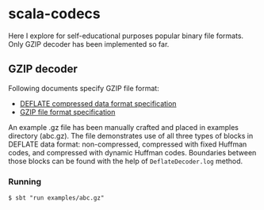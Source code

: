 # scala-codecs

Here I explore for self-educational purposes popular binary file formats. Only GZIP decoder has been implemented so far.

## GZIP decoder

Following documents specify GZIP file format:

* [DEFLATE compressed data format specification](https://www.ietf.org/rfc/rfc1951.txt)
* [GZIP file format specification](https://www.ietf.org/rfc/rfc1952.txt)

An example .gz file has been manually crafted and placed in examples directory (abc.gz). The file demonstrates use of 
all three types of blocks in DEFLATE data format: non-compressed, compressed with fixed Huffman codes, and compressed 
with dynamic Huffman codes. Boundaries between those blocks can be found with the help of `DeflateDecoder.log` method. 

### Running ###

    $ sbt "run examples/abc.gz"
